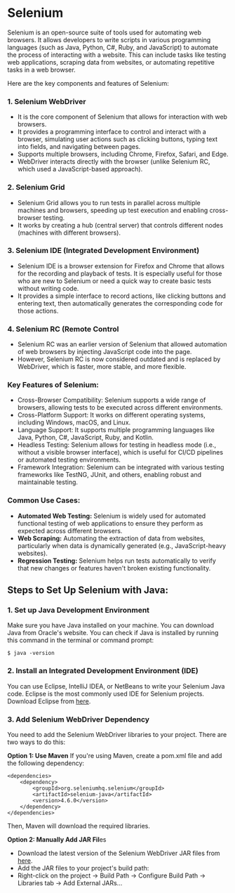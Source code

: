 # Selenium

Selenium is an open-source suite of tools used for automating web browsers. It allows developers to write scripts in various programming languages (such as Java, Python, C#, Ruby, and JavaScript) to automate the process of interacting with a website. This can include tasks like testing web applications, scraping data from websites, or automating repetitive tasks in a web browser.


Here are the key components and features of Selenium:
### **1. Selenium WebDriver**

- It is the core component of Selenium that allows for interaction with web browsers. <br>
- It provides a programming interface to control and interact with a browser, simulating user actions such as clicking buttons, typing text into fields, and navigating between pages. <br>
- Supports multiple browsers, including Chrome, Firefox, Safari, and Edge. <br>
- WebDriver interacts directly with the browser (unlike Selenium RC, which used a JavaScript-based approach). <br>


### **2. Selenium Grid**

- Selenium Grid allows you to run tests in parallel across multiple machines and browsers, speeding up test execution and enabling cross-browser testing. <br>
- It works by creating a hub (central server) that controls different nodes (machines with different browsers). <br>


### **3. Selenium IDE (Integrated Development Environment)**

- Selenium IDE is a browser extension for Firefox and Chrome that allows for the recording and playback of tests. It is especially useful for those who are new to Selenium or need a quick way to create basic tests without writing code. <br>
- It provides a simple interface to record actions, like clicking buttons and entering text, then automatically generates the corresponding code for those actions. <br>

### **4. Selenium RC (Remote Control**

- Selenium RC was an earlier version of Selenium that allowed automation of web browsers by injecting JavaScript code into the page.
- However, Selenium RC is now considered outdated and is replaced by WebDriver, which is faster, more stable, and more flexible.

### Key Features of Selenium:
- Cross-Browser Compatibility: Selenium supports a wide range of browsers, allowing tests to be executed across different environments. <br>
- Cross-Platform Support: It works on different operating systems, including Windows, macOS, and Linux. <br>
- Language Support: It supports multiple programming languages like Java, Python, C#, JavaScript, Ruby, and Kotlin. <br>
- Headless Testing: Selenium allows for testing in headless mode (i.e., without a visible browser interface), which is useful for CI/CD pipelines or automated testing environments. <br>
- Framework Integration: Selenium can be integrated with various testing frameworks like TestNG, JUnit, and others, enabling robust and maintainable testing. <br>


### Common Use Cases:
- **Automated Web Testing:** Selenium is widely used for automated functional testing of web applications to ensure they perform as expected across different browsers. <br>
- **Web Scraping:** Automating the extraction of data from websites, particularly when data is dynamically generated (e.g., JavaScript-heavy websites). <br>
- **Regression Testing:** Selenium helps run tests automatically to verify that new changes or features haven't broken existing functionality. <br>


## **Steps to Set Up Selenium with Java:**
### **1. Set up Java Development Environment**
Make sure you have Java installed on your machine. You can download Java from Oracle's website.
You can check if Java is installed by running this command in the terminal or command prompt:
```
$ java -version
```


### **2. Install an Integrated Development Environment (IDE)**
You can use Eclipse, IntelliJ IDEA, or NetBeans to write your Selenium Java code. Eclipse is the most commonly used IDE for Selenium projects.
Download Eclipse from [here](https://www.eclipse.org/downloads/ "here").

### **3. Add Selenium WebDriver Dependency**
You need to add the Selenium WebDriver libraries to your project. There are two ways to do this:

**Option 1: Use Maven**
If you're using Maven, create a pom.xml file and add the following dependency:
```
<dependencies>
    <dependency>
        <groupId>org.seleniumhq.selenium</groupId>
        <artifactId>selenium-java</artifactId>
        <version>4.6.0</version>
    </dependency>
</dependencies>
```

Then, Maven will download the required libraries.


**Option 2: Manually Add JAR Fil**es
- Download the latest version of the Selenium WebDriver JAR files from [here](https://www.selenium.dev/downloads/ "here").
- Add the JAR files to your project's build path:
- Right-click on the project → Build Path → Configure Build Path → Libraries tab → Add External JARs...

